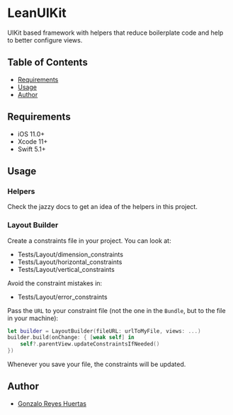 # LeanUIKit

UIKit based framework with helpers that reduce boilerplate code and help to better configure views.

## Table of Contents
* [Requirements](#Requirements)
* [Usage](#Usage)
* [Author](#Author)

## Requirements
* iOS 11.0+
* Xcode 11+
* Swift 5.1+

## Usage

### Helpers

Check the jazzy docs to get an idea of the helpers in this project.

### Layout Builder

Create a constraints file in your project. You can look at:
* Tests/Layout/dimension_constraints
* Tests/Layout/horizontal_constraints
* Tests/Layout/vertical_constraints

Avoid the constraint mistakes in:
* Tests/Layout/error_constraints

Pass the `URL` to your constraint file (not the one in the `Bundle`, but to the file in your machine):

```swift
let builder = LayoutBuilder(fileURL: urlToMyFile, views: ...)
builder.build(onChange: { [weak self] in
    self?.parentView.updateConstraintsIfNeeded()
})
```

Whenever you save your file, the constraints will be updated.

## Author

* [Gonzalo Reyes Huertas](https://github.com/dirtyhabits97)
